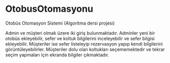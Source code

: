 # OtobusOtomasyonu
Otobüs Otomasyon Sistemi (Algoritma dersi projesi)

Admin ve müşteri olmak üzere iki giriş bulunmaktadır. Adminler yeni bir otobüs ekleyebilir, sefer ve koltuk bilgilerini inceleyebilir ve sefer bilgisi ekleyebilir. Müşteriler ise sefer listeleyip rezervasyon yapıp kendi bilgilerini görüntüleyebilirler. Müşteriler dolu olan koltukları seçememektedir ve tekrar seçim yapmaları için ekranda bilgiler çıkmaktadır.

